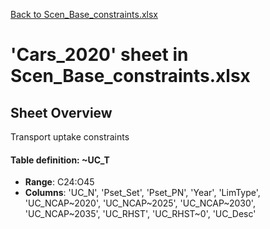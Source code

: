 [Back to Scen_Base_constraints.xlsx](README.md)

# 'Cars_2020' sheet in Scen_Base_constraints.xlsx

## Sheet Overview

Transport uptake constraints

#### Table definition: ~UC_T
- **Range**: C24:O45
- **Columns**: 'UC_N', 'Pset_Set', 'Pset_PN', 'Year', 'LimType', 'UC_NCAP\~2020', 'UC_NCAP\~2025', 'UC_NCAP\~2030', 'UC_NCAP\~2035', 'UC_RHST', 'UC_RHST\~0', 'UC_Desc'

